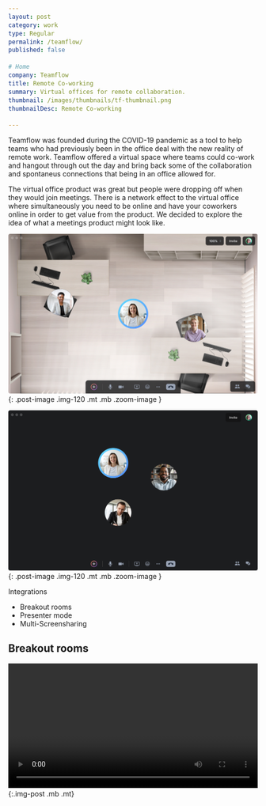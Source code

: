 ```yaml
---
layout: post
category: work
type: Regular
permalink: /teamflow/
published: false

# Home
company: Teamflow
title: Remote Co-working
summary: Virtual offices for remote collaboration.
thumbnail: /images/thumbnails/tf-thumbnail.png
thumbnailDesc: Remote Co-working

---
```


Teamflow was founded during the COVID-19 pandemic as a tool to help teams who had previously been in the office deal with the new reality of remote work. Teamflow offered a virtual space where teams could co-work and hangout through out the day and bring back some of the collaboration and spontaneus connections that being in an office allowed for. 

The virtual office product was great but people were dropping off when they would join meetings. There is a network effect to the virtual office where simultaneously you need to be online and have your coworkers online in order to get value from the product. We decided to explore the idea of what a meetings product might look like.

![An example of the virtual office](../assets/img/teamflow/virtual-office.png){: .post-image .img-120 .mt .mb .zoom-image }

![An example of a meeting](../assets/img/teamflow/meeting.png){: .post-image .img-120 .mt .mb .zoom-image }

Integrations

- Breakout rooms
- Presenter mode
- Multi-Screensharing


## Breakout rooms

<video autoplay loop width="100%">
  <source src="../assets/img/teamflow/breakout-rooms.mp4" type="video/mp4">
  <source src="../assets/img/teamflow/breakout-rooms.webm" type="video/webm">
  <p>Your browser doesn't support HTML5 video. Here is
     a <a href="../assets/img/teamflow/breakout-rooms.mp4">link to the video</a> instead.</p>
</video>{:.img-post .mb .mt}